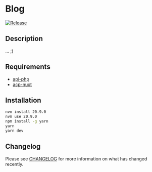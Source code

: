# Blog

[![Release](https://github.com/necodeus/blog-nuxt/actions/workflows/release.yml/badge.svg?branch=production)](https://github.com/necodeus/blog-nuxt/actions/workflows/release.yml)

## Description

... ;)

## Requirements

-  [api-php](https://github.com/necodeus/api-php)
-  [acp-nuxt](https://github.com/necodeus/acp-nuxt)

## Installation

```bash
nvm install 20.9.0
nvm use 20.9.0
npm install -g yarn
yarn
yarn dev
```

## Changelog

Please see [CHANGELOG](CHANGELOG.md) for more information on what has changed recently.
